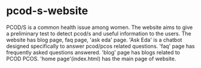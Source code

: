# pcod-s-website
PCOD/S is a common health issue among women. The website aims to give a preliminary test to detect pcod/s and useful information to the users.
The website has blog page, faq page, 'ask eda' page.
'Ask Eda' is a chatbot designed specifically to answer pcod/pcos related questions.
'faq' page has frequently asked questions answered.
'blog' page has blogs related to PCOD PCOS.
'home page'(index.html) has the main page of website.
